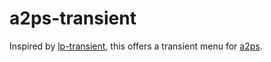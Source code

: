 # a2ps-transient

Inspired by [lp-transient](https://github.com/haji-ali/lp-transient), this offers a transient menu for [a2ps](https://www.gnu.org/software/a2ps/).
